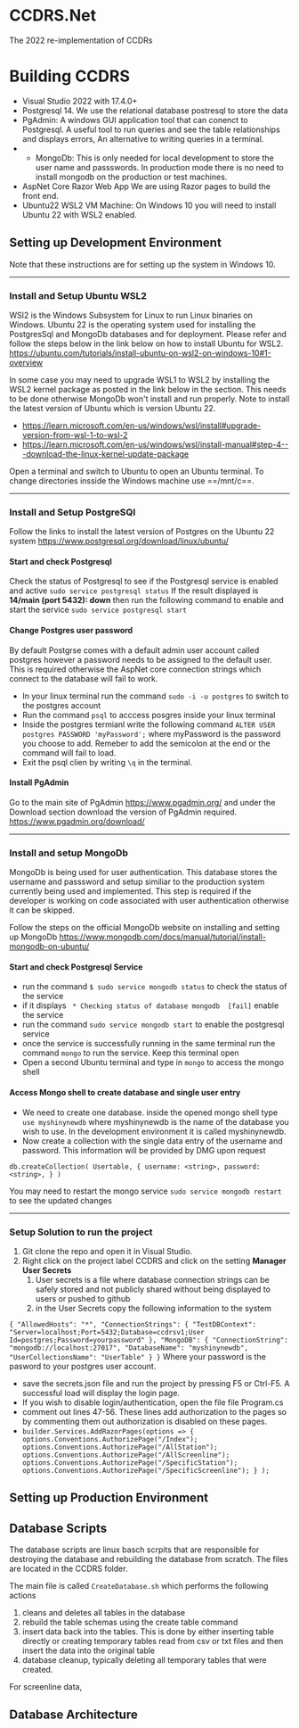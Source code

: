 # CCDRS.Net
The 2022 re-implementation of CCDRs


# Building CCDRS
- Visual Studio 2022 with 17.4.0+
- Postgresql 14. We use the relational database postresql to store the data
- PgAdmin: A windows GUI application tool that can conenct to Postgresql. A useful tool to run queries and see the table relationships and displays errors, An alternative to writing queries in a terminal. 
- - MongoDb: This is only needed for local development to store the user name and passswords. In production mode there is no need to install mongodb on the production or test machines.
- AspNet Core Razor Web App We are using Razor pages to build the front end. 
- Ubuntu22 WSL2 VM Machine: On Windows 10 you will need to install Ubuntu 22 with WSL2 enabled. 
 

## Setting up Development Environment 
Note that these instructions are for setting up the system in Windows 10.

---
### Install and Setup Ubuntu WSL2

WSl2 is the Windows Subsystem for Linux to run Linux binaries on Windows. Ubuntu 22 is the operating system used for installing the PostgresSql and MongoDb databases and for deployment.
Please refer and follow the steps below in the link below on how to install Ubuntu for WSL2.
https://ubuntu.com/tutorials/install-ubuntu-on-wsl2-on-windows-10#1-overview

In some case you may need to upgrade WSL1 to WSL2 by installing the WSL2 kernel package as posted in the link below in the section.
This needs to be done otherwise MongoDb won't install and run properly. 
Note to install the latest version of Ubuntu which is version Ubuntu 22. 
- https://learn.microsoft.com/en-us/windows/wsl/install#upgrade-version-from-wsl-1-to-wsl-2
- https://learn.microsoft.com/en-us/windows/wsl/install-manual#step-4---download-the-linux-kernel-update-package

Open a terminal and switch to Ubuntu to open an Ubuntu terminal. To change directories insside the Windows machine
use ==/mnt/c==.

---
### Install and Setup PostgreSQl
Follow the links to install the latest version of Postgres on the Ubuntu 22 system
https://www.postgresql.org/download/linux/ubuntu/

#### Start and check Postgresql
Check the status of Postgresql to see if the Postgresql service is enabled and active
`sudo service postgresql status`
If the result displayed is **14/main (port 5432): down** then run the following command to 
enable and start the service
`sudo service postgresql start`

#### Change Postgres user password
By default Postgrse comes with a default admin user account called postgres however a password needs to be assigned to the default user.
This is required otherwise the AspNet core connection strings which connect to the database will fail to work. 
- In your linux terminal run the command `sudo -i -u postgres` to switch to the postgres account
- Run the command `psql` to acccess posgres inside your linux terminal 
- Inside the postgres termianl write the following command `ALTER USER postgres PASSWORD 'myPassword';` where myPassword is the password you choose to add. Remeber to add the semicolon at the end or the command will fail to load.
- Exit the psql clien by writing `\q` in the terminal. 

#### Install PgAdmin
Go to the main site of PgAdmin https://www.pgadmin.org/ and under the Download section download the version of PgAdmin required.
https://www.pgadmin.org/download/

---
### Install and setup MongoDb
 MongoDb is being used for user authentication. This database stores the username and passsword and setup similiar to the production system currently being 
 used and implemented. This step is required if the developer is working on code associated with user authentication otherwise
 it can be skipped. 

 Follow the steps on the official MongoDb website on installing and setting up MongoDb
 https://www.mongodb.com/docs/manual/tutorial/install-mongodb-on-ubuntu/

 #### Start and check Postgresql Service
 - run the command `$ sudo service mongodb status` to check the status of the service
 - if it displays ` * Checking status of database mongodb  [fail]` enable the service
 - run the command `sudo service mongodb start` to enable the postgresql service 
 - once the service is successfully running in the same terminal run the command `mongo` to run the service. Keep this terminal open
 - Open a second Ubuntu terminal and type in `mongo` to access the mongo shell
 
 #### Access Mongo shell to create database and single user entry
 - We need to create one database. inside the opened mongo shell type `use myshinynewdb` where myshinynewdb is the name
 of the database you wish to use. In the development environment it is called myshinynewdb.
 - Now create a collection with the single data entry of the username and password. This information will be 
provided by DMG upon request

`db.createCollection( Usertable,
   {
     username: <string>,
     password: <string>,
   }
)
`

You may need to restart the mongo service `sudo service mongodb restart` to see the updated changes

---
### Setup Solution to run the project
1. Git clone the repo and open it in Visual Studio. 
1. Right click on the project label CCDRS and click on the setting **Manager User Secrets**
    1. User secrets is a file where database connection strings can be safely stored and not publicly shared without being displayed to users or pushed to github
    1. in the User Secrets copy the following information to the system 

` {
  "AllowedHosts": "*",
  "ConnectionStrings": {
    "TestDBContext": "Server=localhost;Port=5432;Database=ccdrsv1;User Id=postgres;Password=yourpassword"
  },
  "MongoDB": {
    "ConnectionString": "mongodb://localhost:27017",
    "DatabaseName": "myshinynewdb",
    "UserCollectionsName": "UserTable"
  }
}
`
Where your password is the pasword to your postgres user account.
- save the secrets.json file and run the project by pressing F5 or Ctrl-F5. A successful load will display the login page.
- If you wish to disable login/authentication, open the file file Program.cs
-  comment out lines 47-56. These lines add authorization to the pages so by commenting them out authorization is disabled on these pages.
- `builder.Services.AddRazorPages(options =>
    {
        options.Conventions.AuthorizePage("/Index");
        options.Conventions.AuthorizePage("/AllStation");
        options.Conventions.AuthorizePage("/AllScreenline");
        options.Conventions.AuthorizePage("/SpecificStation");
        options.Conventions.AuthorizePage("/SpecificScreenline");
    }
);
`

## Setting up Production Environment

## Database Scripts
The database scripts are linux basch scrpits that are responsible for destroying the database 
and rebuilding the database from scratch.
The files are located in the CCDRS folder. 

The main file is called `CreateDatabase.sh` which performs the following actions 
1. cleans and deletes all tables in the database
1. rebuild the table schemas using the create table command
1. insert data back into the tables. This is done by either inserting table directly 
or creating temporary tables read from csv or txt files and then insert the data 
into the original table
1. database cleanup, typically deleting all temporary tables that were created. 

For screenline data,  

## Database Architecture



